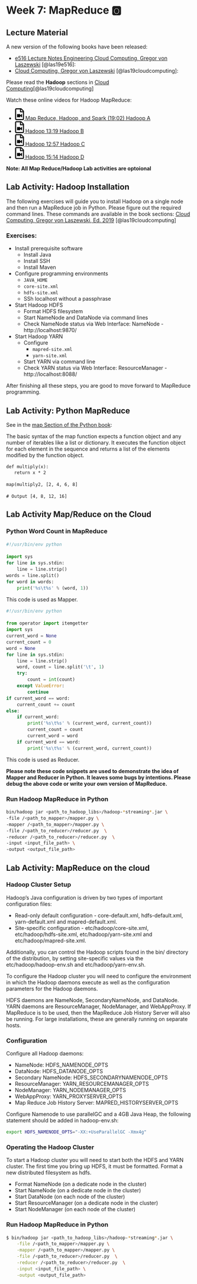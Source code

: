 # Week 7: MapReduce :o2:

## Lecture Material

A new version of the following books have been released:

* [e516 Lecture Notes Engineering Cloud Computing, Gregor von Laszewski](https://laszewski.github.io/book/e516/) [@las19e516]:
* [Cloud Computing, Gregor von Laszewski](https://laszewski.github.io/book/cloud/) [@las19cloudcomputing]:

Please read the **Hadoop** sections in [Cloud Computing](https://laszewski.github.io/book/cloud/)[@las19cloudcomputing]


Watch these online videos for Hadoop MapReduce:

* [![Video](images/video.png) Map Reduce, Hadoop, and Spark (19:02) Hadoop A](https://youtu.be/HfuP2RJnQ6k?t=73)
* [![Video](images/video.png) Hadoop 13:19 Hadoop  B](https://youtu.be/-N5PpD2sy3Q?t=17)
* [![Video](images/video.png) Hadoop 12:57 Hadoop  C](https://youtu.be/BaRHay32I80?t=18)
* [![Video](images/video.png) Hadoop 15:14 Hadoop  D](https://youtu.be/MYOosbF6-dA?t=20)


**Note: All Map Reduce/Hadoop Lab activities are optoional**

## Lab Activity: Hadoop Installation

The following exercises will guide you to install Hadoop on a single
node and then run a MapReduce job in Python. Please figure out the
required command lines. These commands are available in the book
sections: [Cloud Computing, Gregor von Laszewski, Ed.
2019](https://laszewski.github.io/book/cloud/) [@las19cloudcomputing]

### Exercises:

* Install prerequisite software
    * Install Java
    * Install SSH
    * Install Maven
* Configure programming environments
    * `JAVA_HOME`
    * `core-site.xml`
    * `hdfs-site.xml`
    * SSh localhost without a passphrase
* Start Hadoop HDFS
    * Format HDFS filesystem
    * Start NameNode and DataNode via command lines
    * Check NameNode status via Web Interface: NameNode - http://localhost:9870/
* Start Hadoop YARN
    * Configure
        * `mapred-site.xml`
        * `yarn-site.xml`
    * Start YARN via command line
    * Check YARN status via Web Interface: ResourceManager - http://localhost:8088/
    
After finishing all these steps, you are good to move forward to MapReduce programming.

## Lab Activity: Python MapReduce

See in the [map Section of the Python book](https://cloudmesh-community.github.io/book/vonLaszewski-python.epub):


The basic syntax of the map function expects a function
object and any number of iterables like a list or dictionary. It executes
the function object for each element in the sequence and returns a list
of the elements modified by the function object. 

```
def multiply(x):
   return x * 2

map(multiply2, [2, 4, 6, 8]

# Output [4, 8, 12, 16]
```


## Lab Activity Map/Reduce on the Cloud

### Python Word Count in MapReduce

```python
#!/usr/bin/env python

import sys
for line in sys.stdin:
    line = line.strip()
words = line.split()
for word in words:
    print('%s\t%s' % (word, 1))
```

This code is used as Mapper.

```python
#!/usr/bin/env python

from operator import itemgetter
import sys
current_word = None
current_count = 0
word = None
for line in sys.stdin:
    line = line.strip()
    word, count = line.split('\t', 1)
    try:
        count = int(count)
    except ValueError:
        continue
if current_word == word:
    current_count += count
else:
    if current_word:
        print('%s\t%s' % (current_word, current_count))
        current_count = count
        current_word = word
    if current_word == word:
        print('%s\t%s' % (current_word, current_count))
```

This code is used as Reducer.

**Please note these code snippets are used to demonstrate the idea of Mapper and Reducer in Python. It leaves some bugs by
 intentions. Please debug the above code or write your own version of MapReduce.**
 
### Run Hadoop MapReduce in Python

```bash
bin/hadoop jar <path_to_hadoop_libs>/hadoop-*streaming*.jar \
-file /<path_to_mapper>/mapper.py \
-mapper /<path_to_mapper>/mapper.py \
-file /<path_to_reducer>/reducer.py  \
-reducer /<path_to_reducer>/reducer.py  \
-input <input_file_path> \
-output <output_file_path>
``` 

## Lab Activity: MapReduce on the cloud

### Hadoop Cluster Setup

Hadoop’s Java configuration is driven by two types of important configuration files:

* Read-only default configuration - core-default.xml, 
  hdfs-default.xml, yarn-default.xml and mapred-default.xml.
* Site-specific configuration - etc/hadoop/core-site.xml, 
  etc/hadoop/hdfs-site.xml, etc/hadoop/yarn-site.xml and 
  etc/hadoop/mapred-site.xml.

Additionally, you can control the Hadoop scripts found in the bin/
directory of the distribution, by setting site-specific values via the
etc/hadoop/hadoop-env.sh and etc/hadoop/yarn-env.sh.

To configure the Hadoop cluster you will need to configure the
environment in which the Hadoop daemons execute as well as the
configuration parameters for the Hadoop daemons.

HDFS daemons are NameNode, SecondaryNameNode, and DataNode. YARN daemons
are ResourceManager, NodeManager, and WebAppProxy. If MapReduce is to be
used, then the MapReduce Job History Server will also be running. For
large installations, these are generally running on separate hosts.

### Configuration

Configure all Hadoop daemons:

* NameNode: HDFS_NAMENODE_OPTS
* DataNode:	HDFS_DATANODE_OPTS
* Secondary NameNode: HDFS_SECONDARYNAMENODE_OPTS
* ResourceManager: YARN_RESOURCEMANAGER_OPTS
* NodeManager: YARN_NODEMANAGER_OPTS
* WebAppProxy: YARN_PROXYSERVER_OPTS
* Map Reduce Job History Server: MAPRED_HISTORYSERVER_OPTS

Configure Namenode to use parallelGC and a 4GB Java Heap, the following
statement should be added in hadoop-env.sh:

```bash
export HDFS_NAMENODE_OPTS="-XX:+UseParallelGC -Xmx4g"
```

### Operating the Hadoop Cluster

To start a Hadoop cluster you will need to start both the HDFS and YARN
cluster. The first time you bring up HDFS, it must be formatted. Format
a new distributed filesystem as hdfs.

* Format NameNode (on a dedicate node in the cluster)
* Start NameNode (on a dedicate node in the cluster)
* Start DataNode (on each node of the cluster)
* Start ResourceManager (on a dedicate node in the cluster)
* Start NodeManager (on each node of the cluster)

### Run Hadoop MapReduce in Python

```bash
$ bin/hadoop jar <path_to_hadoop_libs>/hadoop-*streaming*.jar \
    -file /<path_to_mapper>/mapper.py \
    -mapper /<path_to_mapper>/mapper.py \
    -file /<path_to_reducer>/reducer.py  \
    -reducer /<path_to_reducer>/reducer.py  \
    -input <input_file_path> \
    -output <output_file_path>
``` 

